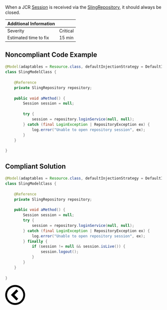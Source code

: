 <p>When a JCR <a href="https://www.adobe.io/experience-manager/reference-materials/spec/jsr170/javadocs/jcr-2.0/javax/jcr/Session.html">Session</a>
    is received via the <a href="https://sling.apache.org/apidocs/sling10/org/apache/sling/jcr/api/SlingRepository.html">SlingRepository</a>, it
    should always be closed.
</p>

| Additional Information |          |
|------------------------|----------|
| Severity               | Critical | 
| Estimated time to fix  | 15 min   |

<h2>Noncompliant Code Example</h2>

```java
@Model(adaptables = Resource.class, defaultInjectionStrategy = DefaultInjectionStrategy.OPTIONAL)
class SlingModelClass {

    @Reference
    private SlingRepository repository;

    public void aMethod() {
        Session session = null;

        try {
            session = repository.loginService(null, null);
        } catch (final LoginException | RepositoryException ex) {
            log.error("Unable to open repository session", ex);
        }
    }
    
}
```

<h2>Compliant Solution</h2>

```java
@Model(adaptables = Resource.class, defaultInjectionStrategy = DefaultInjectionStrategy.OPTIONAL)
class SlingModelClass {

    @Reference
    private SlingRepository repository;

    public void aMethod() {
        Session session = null;
        try {
            session = repository.loginService(null, null);
        } catch (final LoginException | RepositoryException ex) {
            log.error("Unable to open repository session", ex);
        } finally {
            if (session != null && session.isLive()) {
                session.logout();
            }
        }
    }
    
}
```

[![Back to overview](back.svg)](../../README.md)